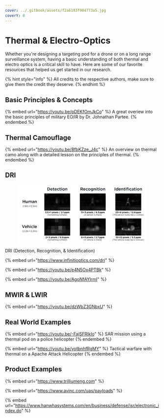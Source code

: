 ```yaml
---
cover: ../.gitbook/assets/f2a6193f904773a5.jpg
coverY: 0
---
```


# Thermal & Electro-Optics

Whether you're designing a targeting pod for a drone or on a long range surveillance system, having a basic understanding of both thermal and electro optics is a critical skill to have. Here are some of our favorite resources that helped us get started in our research.

{% hint style="info" %}
All credits to the respective authors, make sure to give them the credit they deserve.
{% endhint %}

## Basic Principles & Concepts

{% embed url="https://youtu.be/pDEKfOmJkCo" %}
A great overiew into the basic principles of military EO/IR by Dr. Johnathan Partee.
{% endembed %}

## Thermal Camouflage

{% embed url="https://youtu.be/8fbKZze_J4c" %}
An overview on thermal camo along with a detailed lesson on the principles of thermal.
{% endembed %}



## DRI

<figure><img src="../.gitbook/assets/DRI Chart.png" alt=""><figcaption></figcaption></figure>

DRI (Detection, Recognition, & Identification)

{% embed url="https://www.infinitioptics.com/dri" %}

{% embed url="https://youtu.be/e4N5Ox4PTBk" %}

{% embed url="https://youtu.be/AgoNfAYlrmI" %}

## MWIR & LWIR

{% embed url="https://youtu.be/dzWbZ3GNbxU" %}

## Real World Examples

{% embed url="https://youtu.be/-FajSFRlkIo" %}
SAR mission using a thermal pod on a police helicopter
{% endembed %}

{% embed url="https://youtu.be/yotbnhfRgMY" %}
Tactical warfare with thermal on a Apache Attack Helicopter
{% endembed %}

## Product Examples

{% embed url="https://www.trilliumeng.com" %}

{% embed url="https://www.avinc.com/uas/payloads" %}

{% embed url="https://www.hanwhasystems.com/en/business/defense/isr/electronic_index.do" %}
